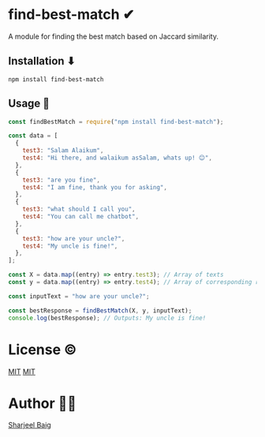 # find-best-match ✔

A module for finding the best match based on Jaccard similarity.

## Installation ⬇

`npm install find-best-match`

## Usage 🚀

```javascript
const findBestMatch = require("npm install find-best-match");

const data = [
  {
    test3: "Salam Alaikum",
    test4: "Hi there, and walaikum asSalam, whats up! 😊",
  },
  {
    test3: "are you fine",
    test4: "I am fine, thank you for asking",
  },
  {
    test3: "what should I call you",
    test4: "You can call me chatbot",
  },
  {
    test3: "how are your uncle?",
    test4: "My uncle is fine!",
  },
];

const X = data.map((entry) => entry.test3); // Array of texts
const y = data.map((entry) => entry.test4); // Array of corresponding responses

const inputText = "how are your uncle?";

const bestResponse = findBestMatch(X, y, inputText);
console.log(bestResponse); // Outputs: My uncle is fine!
```

# License ©

[MIT](https://raw.githubusercontent.com/Sharjeelbaig/find-best-match/main/LICENSE)
[MIT](https://raw.githubusercontent.com/Sharjeelbaig/find-best-match/main/LICENCE)

# Author 👩‍💻

[Sharjeel Baig](https://sharjeelbaig.github.io/)
